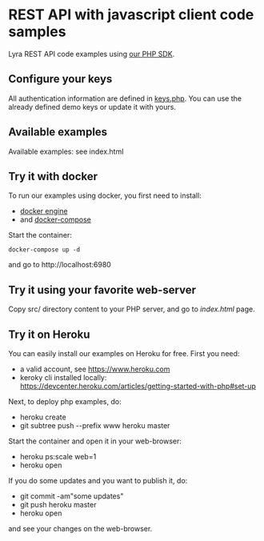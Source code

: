 # REST API with javascript client code samples

Lyra REST API code examples using [our PHP SDK](https://github.com/lyra/rest-php-sdk).

## Configure your keys

All authentication information are defined in [keys.php](https://github.com/lyra/rest-php-examples/blob/master/www/keys.php).
You can use the already defined demo keys or update it with yours.

## Available examples

Available examples: see index.html

## Try it with docker

To run our examples using docker, you first need to install:

* [docker engine](https://docs.docker.com/engine/installation/) 
* and [docker-compose](https://docs.docker.com/compose/install/)

Start the container:

    docker-compose up -d

and go to http://localhost:6980

## Try it using your favorite web-server

Copy src/ directory content to your PHP server, and go to *index.html* page.

## Try it on Heroku

You can easily install our examples on Heroku for free. First you need:

- a valid account, see https://www.heroku.com
- keroky cli installed locally: https://devcenter.heroku.com/articles/getting-started-with-php#set-up

Next, to deploy php examples, do:

- heroku create
- git subtree push --prefix www heroku master

Start the container and open it in your web-browser:

- heroku ps:scale web=1
- heroku open

If you do some updates and you want to publish it, do:

- git commit -am"some updates"
- git push heroku master
- heroku open

and see your changes on the web-browser.